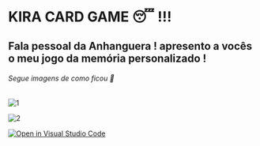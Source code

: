 # KIRA CARD GAME 😴 !!!

## Fala pessoal da Anhanguera ! apresento a vocês o meu jogo da memória personalizado !
###### Segue imagens de como ficou 🥳

![1](https://user-images.githubusercontent.com/53841377/184183208-e3ba208a-9e51-4971-8155-f7f203784944.jpg)

![2](https://user-images.githubusercontent.com/53841377/184183341-fe423f5a-b211-4177-9b18-794698dfbf9a.jpg)


[![Open in Visual Studio Code](https://classroom.github.com/assets/open-in-vscode-c66648af7eb3fe8bc4f294546bfd86ef473780cde1dea487d3c4ff354943c9ae.svg)](https://classroom.github.com/online_ide?assignment_repo_id=8210208&assignment_repo_type=AssignmentRepo)

